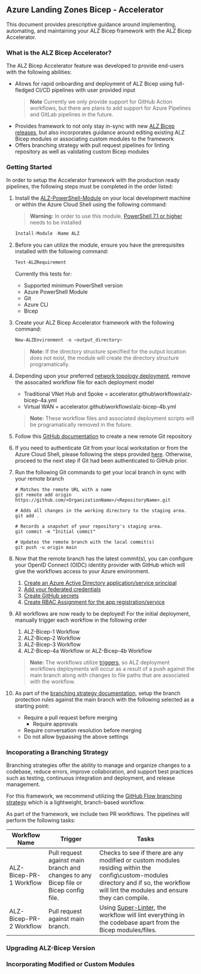 <!-- markdownlint-disable -->
## Azure Landing Zones Bicep - Accelerator
<!-- markdownlint-restore -->

This document provides prescriptive guidance around implementing, automating, and maintaining your ALZ Bicep framework with the ALZ Bicep Accelerator.

### What is the ALZ Bicep Accelerator?

The ALZ Bicep Accelerator feature was developed to provide end-users with the following abilities:

- Allows for rapid onboarding and deployment of ALZ Bicep using full-fledged CI/CD pipelines with user provided input
  > **Note**
  > Currently we only provide support for GitHub Action workflows, but there are plans to add support for Azure Pipelines and GitLab pipelines in the future.
- Provides framework to not only stay in-sync with new [ALZ Bicep releases](https://github.com/Azure/ALZ-Bicep/releases), but also incorporates guidance around editing existing ALZ Bicep modules or associating custom modules to the framework
- Offers branching strategy with pull request pipelines for linting repository as well as validating custom Bicep modules

### Getting Started

In order to setup the Accelerator framework with the production ready pipelines, the following steps must be completed in the order listed:

1. Install the [ALZ-PowerShell-Module](https://github.com/Azure/ALZ-PowerShell-Module#installation) on your local development machine or within the Azure Cloud Shell using the following command:

    > **Warning:**
    > In order to use this module, [PowerShell 7.1 or higher](https://learn.microsoft.com/en-us/powershell/scripting/install/installing-powershell?view=powershell-7.3) needs to be installed

    ```powershell
    Install-Module -Name ALZ
    ```

1. Before you can utilize the module, ensure you have the prerequisites installed with the following command:

    ```powershell
    Test-ALZRequirement
    ```

    Currently this tests for:

    - Supported minimum PowerShell version
    - Azure PowerShell Module
    - Git
    - Azure CLI
    - Bicep

1. Create your ALZ Bicep Accelerator framework with the following command:

    ```powershell
    New-ALZEnvironment -o <output_directory>
    ```

    > **Note:**
    > If the directory structure specified for the output location does not exist, the module will create the directory structure programatically.

1. Depending upon your preferred [network topology deployment](https://github.com/Azure/Enterprise-Scale/wiki/ALZ-Setup-azure#2-grant-access-to-user-andor-service-principal-at-root-scope--to-deploy-enterprise-scale-reference-implementation),  remove the assocaited workflow file for each deployment model
    - Traditional VNet Hub and Spoke = accelerator\.github\workflows\alz-bicep-4a.yml
    - Virtual WAN = accelerator\.github\workflows\alz-bicep-4b.yml

    > **Note:**
    > These workflow files and associated deployment scripts will be programatically removed in the future.

1. Follow this [GitHub documentation](https://docs.github.com/en/enterprise-cloud@latest/get-started/quickstart/create-a-repo#create-a-repository) to create a new remote Git repository

1. If you need to authenticate Git from your local workstation or from the Azure Cloud Shell, please following the steps provided [here](https://docs.github.com/en/get-started/quickstart/set-up-git#authenticating-with-github-from-git). Otherwise, proceed to the next step if Git had been authenticated to GitHub prior.

1. Run the following Git commands to get your local branch in sync with your remote branch

    ```shell
    # Matches the remote URL with a name
    git remote add origin https://github.com/<OrganizationName>/<RepositoryName>.git

    # Adds all changes in the working directory to the staging area.
    git add .

    # Records a snapshot of your repository's staging area.
    git commit -m "Initial commit"

    # Updates the remote branch with the local commit(s)
    git push -u origin main
    ```

1. Now that the remote branch has the latest commit(s), you can configure your OpenID Connect (OIDC) identity provider with GitHub which will give the workflows access to your Azure environment.
    1. [Create an Azure Active Directory application/service principal](https://learn.microsoft.com/en-us/azure/developer/github/connect-from-azure?tabs=azure-portal%2Cwindows#create-an-azure-active-directory-application-and-service-principal)
    1. [Add your federated credentials](https://learn.microsoft.com/en-us/azure/developer/github/connect-from-azure?tabs=azure-portal%2Cwindows#add-federated-credentials-preview)
    1. [Create GitHub secrets](https://learn.microsoft.com/en-us/azure/developer/github/connect-from-azure?tabs=azure-portal%2Cwindows#create-github-secrets)
    1. [Create RBAC Assignment for the app registration/service](https://github.com/Azure/Enterprise-Scale/wiki/ALZ-Setup-azure#2-grant-access-to-user-andor-service-principal-at-root-scope--to-deploy-enterprise-scale-reference-implementation)

1. All workflows are now ready to be deployed! For the initial deployment, manually trigger each workflow in the following order
    1. ALZ-Bicep-1 Workflow
    1. ALZ-Bicep-2 Workflow
    1. ALZ-Bicep-3 Workflow
    1. ALZ-Bicep-4a Workflow or ALZ-Bicep-4b Workflow

   > **Note:**
   > The workflows utilize [triggers](https://docs.github.com/en/actions/using-workflows/events-that-trigger-workflows), so ALZ deployment workflows deployments will occur as a result of a push against the main branch along with changes to file paths that are associated with the workflow.

1. As part of the [branching strategy documentation](#incoporating-a-branching-strategy), setup the branch protection rules against the main branch with the following selected as a starting point:

    - Require a pull request before merging
      - Require approvals
    - Require conversation resolution before merging
    - Do not allow bypassing the above settings

### Incoporating a Branching Strategy

Branching strategies offer the ability to manage and organize changes to a codebase, reduce errors, improve collaboration, and support best practices such as testing, continuous integration and deployment, and release management.

For this framework, we recommend utilizing the [GitHub Flow branching strategy](https://docs.github.com/en/get-started/quickstart/github-flow) which is a lightweight, branch-based workflow.

As part of the framework, we include two PR workflows. The pipelines will perform the following tasks:

| Workflow Name           | Trigger   | Tasks               |
|-------------------------|-----------|---------------------|
| ALZ-Bicep-PR-1 Workflow | Pull request against main branch and changes to any Bicep file or Bicep config file.             | Checks to see if there are any modified or custom modules residing within the config\custom-modules directory and if so, the workflow will lint the modules and ensure they can compile.
| ALZ-Bicep-PR-2 Workflow | Pull request against main branch. | Using [Super-Linter](https://github.com/github/super-linter), the workflow will lint everything in the codebase apart from the Bicep modules/files.

### Upgrading ALZ-Bicep Version

### Incorporating Modified or Custom Modules
